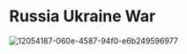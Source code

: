 # Russia Ukraine War

![12054187-060e-4587-94f0-e6b249596977](https://user-images.githubusercontent.com/88052597/160230245-2339c4de-bfa8-496f-b407-897a3010c4b7.jpg)
